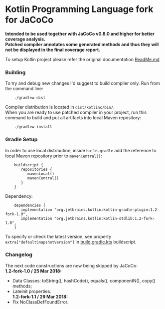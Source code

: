 # Kotlin Programming Language fork for JaCoCo

**Intended to be used together with JaCoCo v0.8.0 and higher for better coverage analysis.</br>
Patched compiler annotates some generated methods and thus they will not be displayed in the final coverage report.**</br>

To setup Kotlin project please refer the original documentation [ReadMe.md](https://github.com/JetBrains/kotlin)

### Building
To try and debug new changes I'd suggest to build compiler only. Run from the command line:

        ./gradlew dist
        
Compiler distribution is located in `dist/kotlinc/bin/`.</br>
When you are ready to use patched compiler in your project, run this command to build and put all artifacts into local Maven repository:

        ./gradlew install
        
### Gradle Setup
In order to use local distribution, inside `build.gradle` add the reference to local Maven repository prior to `mavenCentral()`:

        buildscript {
           repositories {
              mavenLocal()
              mavenCentral()
           }
        }
       
Dependency:
        
        dependencies {
           implementation "org.jetbrains.kotlin:kotlin-gradle-plugin:1.2-fork-1.0",
           implementation "org.jetbrains.kotlin:kotlin-stdlib:1.2-fork-1.0",
        }
        
To specify or check the latest version, see property `extra["defaultSnapshotVersion"]` in [build.gradle.kts](https://github.com/andreyfomenkov/kotlin/blob/master/build.gradle.kts) buildscript.

### Changelog
The next code constructions are now being skipped by JaCoCo:</br>
**1.2-fork-1.0 / 25 Mar 2018:**</br>
* Data Classes: toString(), hashCode(), equals(), componentN(), copy() methods;</br>
* Lateinit properties.</br>
**1.2-fork-1.1 / 29 Mar 2018:**</br>
* Fix NoClassDefFoundError.</br>

